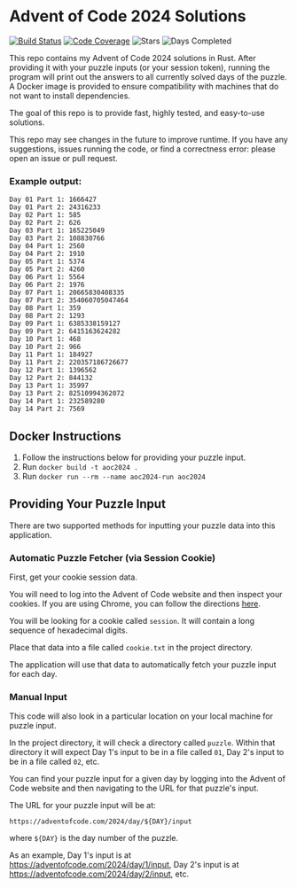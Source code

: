 # Advent of Code 2024 Solutions

[![Build Status](https://github.com/akaritakai/AdventOfCode2024/actions/workflows/main.yml/badge.svg)](https://github.com/akaritakai/AdventOfCode2024/actions)
[![Code Coverage](https://img.shields.io/codecov/c/github/akaritakai/AdventOfCode2024.svg)](https://codecov.io/gh/akaritakai/AdventOfCode2024)
![Stars](https://img.shields.io/badge/gold%20stars%20⭐-28-yellow)
![Days Completed](https://img.shields.io/badge/days%20completed-14-green)

This repo contains my Advent of Code 2024 solutions in Rust. After providing it with your puzzle inputs (or your
session token), running the program will print out the answers to all currently solved days of the puzzle. A Docker image is provided to ensure compatibility with machines that do not want to install dependencies.

The goal of this repo is to provide fast, highly tested, and easy-to-use solutions.

This repo may see changes in the future to improve runtime. If you have any suggestions, issues running the code, or
find a correctness error: please open an issue or pull request.

### Example output:
```
Day 01 Part 1: 1666427
Day 01 Part 2: 24316233
Day 02 Part 1: 585
Day 02 Part 2: 626
Day 03 Part 1: 165225049
Day 03 Part 2: 108830766
Day 04 Part 1: 2560
Day 04 Part 2: 1910
Day 05 Part 1: 5374
Day 05 Part 2: 4260
Day 06 Part 1: 5564
Day 06 Part 2: 1976
Day 07 Part 1: 20665830408335
Day 07 Part 2: 354060705047464
Day 08 Part 1: 359
Day 08 Part 2: 1293
Day 09 Part 1: 6385338159127
Day 09 Part 2: 6415163624282
Day 10 Part 1: 468
Day 10 Part 2: 966
Day 11 Part 1: 184927
Day 11 Part 2: 220357186726677
Day 12 Part 1: 1396562
Day 12 Part 2: 844132
Day 13 Part 1: 35997
Day 13 Part 2: 82510994362072
Day 14 Part 1: 232589280
Day 14 Part 2: 7569
```

## Docker Instructions

1. Follow the instructions below for providing your puzzle input.
2. Run `docker build -t aoc2024 .`
3. Run `docker run --rm --name aoc2024-run aoc2024`

## Providing Your Puzzle Input

There are two supported methods for inputting your puzzle data into this application.

### Automatic Puzzle Fetcher (via Session Cookie)

First, get your cookie session data.

You will need to log into the Advent of Code website and then inspect your cookies.
If you are using Chrome, you can follow the directions [here](https://developers.google.com/web/tools/chrome-devtools/storage/cookies).

You will be looking for a cookie called `session`. It will contain a long sequence of hexadecimal digits.

Place that data into a file called `cookie.txt` in the project directory.

The application will use that data to automatically fetch your puzzle input for each day.

### Manual Input

This code will also look in a particular location on your local machine for puzzle input.

In the project directory, it will check a directory called `puzzle`.
Within that directory it will expect Day 1's input to be in a file called `01`, Day 2's input to be in a file called `02`, etc.

You can find your puzzle input for a given day by logging into the Advent of Code website and then navigating to the URL
for that puzzle's input.

The URL for your puzzle input will be at:
```
https://adventofcode.com/2024/day/${DAY}/input
```
where `${DAY}` is the day number of the puzzle.

As an example, Day 1's input is at https://adventofcode.com/2024/day/1/input,
Day 2's input is at https://adventofcode.com/2024/day/2/input, etc.
